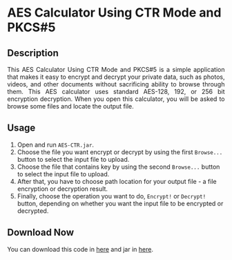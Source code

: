 AES Calculator Using CTR Mode and PKCS#5
===

## Description
<p style="text-align:justify">
    This AES Calculator Using CTR Mode and PKCS#5 is a simple application that makes it easy to encrypt and decrypt your private data, such as photos, videos, and other documents without sacrificing ability to browse through them. This AES calculator uses standard AES-128, 192, or 256 bit encryption decryption. When you open this calculator, you will be asked to browse some files and locate the output file.
</p>

## Usage
1. Open and run `AES-CTR.jar`.
2. Choose the file you want encrypt or decrypt by using the first `Browse...` button to select the input file to upload.
3. Choose the file that contains key by using the second `Browse...` button to select the input file to upload. 
4. After that, you have to choose path location for your output file - a file encryption or decryption result. 
5. Finally, choose the operation you want to do, `Encrypt!` or `Decrypt!` button, depending on whether you want the input file to be encrypted or decrypted. 

## Download Now
You can download this code in [here](https://github.com/salsanads/AES-CTR) and jar in [here](bit.ly/AES-CTR).


